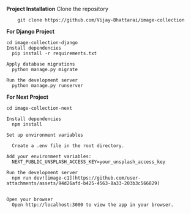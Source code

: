 <b>Project Installation</b>
        Clone the repository

        git clone https://github.com/Vijay-Bhattarai/image-collection


<b>For Django Project</b>

    cd image-collection-django
    Install dependencies
      pip install -r requirements.txt
  
    Apply database migrations
      python manage.py migrate
  
    Run the development server
      python manage.py runserver


<b>For Next Project </b>
  
    cd image-collection-next
  
    Install dependencies
      npm install

    Set up environment variables
    
      Create a .env file in the root directory.
    
    Add your environment variables:
      NEXT_PUBLIC_UNSPLASH_ACCESS_KEY=your_unsplash_access_key
    
    Run the development server
      npm run dev![image-c1](https://github.com/user-attachments/assets/94d26afd-b425-4563-8a33-203b3c566829)

    
    Open your browser
      Open http://localhost:3000 to view the app in your browser.
     


